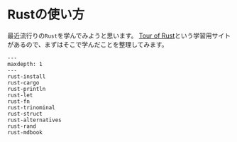 # Rustの使い方

最近流行りの``Rust``を学んでみようと思います。
[Tour of Rust](https://tourofrust.com/)という学習用サイトがあるので、まずはそこで学んだことを整理してみます。

```{toctree}
---
maxdepth: 1
---
rust-install
rust-cargo
rust-println
rust-let
rust-fn
rust-trinominal
rust-struct
rust-alternatives
rust-rand
rust-mdbook
```
